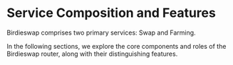 # Service Composition and Features

Birdieswap comprises two primary services: Swap and Farming.

In the following sections, we explore the core components and roles of the Birdieswap router, along with their distinguishing features.

